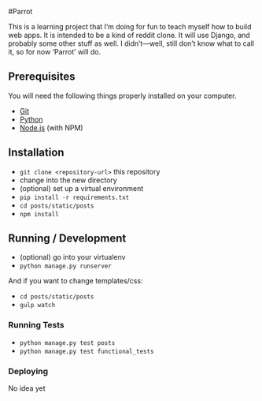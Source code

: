 #Parrot

This is a learning project that I’m doing for fun to teach myself how to build web apps. It is intended to be a kind of reddit clone. It will use Django, and probably some other stuff as well. I didn’t—well, still don’t know what to call it, so for now ‘Parrot’ will do.

## Prerequisites

You will need the following things properly installed on your computer.

* [Git](http://git-scm.com/)
* [Python](https://www.python.org/)
* [Node.js](http://nodejs.org/) (with NPM)

## Installation

* `git clone <repository-url>` this repository
* change into the new directory
* (optional) set up a virtual environment
* `pip install -r requirements.txt`
* `cd posts/static/posts`
* `npm install`

## Running / Development

* (optional) go into your virtualenv
* `python manage.py runserver`

And if you want to change templates/css:

* `cd posts/static/posts`
* `gulp watch`

### Running Tests

* `python manage.py test posts`
* `python manage.py test functional_tests`

### Deploying

No idea yet
